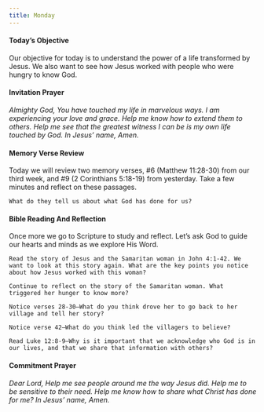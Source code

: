 ```yaml
---
title: Monday
---
```


#### Today’s Objective

Our objective for today is to understand the power of a life transformed by Jesus. We also want to see how Jesus worked with people who were hungry to know God.

#### Invitation Prayer

_Almighty God, You have touched my life in marvelous ways. I am experiencing your love and grace. Help me know how to extend them to others. Help me see that the greatest witness I can be is my own life touched by God. In Jesus’ name, Amen._

#### Memory Verse Review

Today we will review two memory verses, #6 (Matthew 11:28-30) from our third week, and #9 (2 Corinthians 5:18-19) from yesterday. Take a few minutes and reflect on these passages.

`What do they tell us about what God has done for us?`

#### Bible Reading And Reflection

Once more we go to Scripture to study and reflect. Let’s ask God to guide our hearts and minds as we explore His Word.

`Read the story of Jesus and the Samaritan woman in John 4:1-42. We want to look at this story again. What are the key points you notice about how Jesus worked with this woman?`

`Continue to reflect on the story of the Samaritan woman. What triggered her hunger to know more?`

`Notice verses 28-30—What do you think drove her to go back to her village and tell her story?`

`Notice verse 42—What do you think led the villagers to believe?`

`Read Luke 12:8-9—Why is it important that we acknowledge who God is in our lives, and that we share that information with others?`

#### Commitment Prayer

_Dear Lord, Help me see people around me the way Jesus did. Help me to be sensitive to their need. Help me know how to share what Christ has done for me? In Jesus’ name, Amen._
